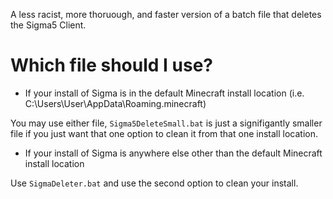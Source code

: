 A less racist, more thoruough, and faster version of a batch file that deletes the Sigma5 Client. 


# Which file should I use?


 - If your install of Sigma is in the default Minecraft install location (i.e. C:\Users\User\AppData\Roaming\.minecraft)
 
You may use either file, `Sigma5DeleteSmall.bat` is just a signifigantly smaller file if you just want that one option to clean it from that one install location.

- If your install of Sigma is anywhere else other than the default Minecraft install location 

Use `SigmaDeleter.bat` and use the second option to clean your install.
